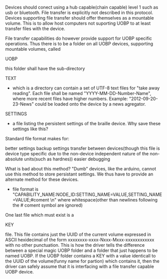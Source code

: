 Devices should conect using a hub capable(chain capable) level 1 such as usb or bluetooth.  File transfer is explicitly not described in this protocol.  Devices supporting file transfer should offer themselves as a mountable volume. This is to allow host computers not suporting UOBP to at least transfer files with the device.

File transfer capabilities do however provide support for UOBP specific operations. Thus there is to be a folder on all UOBP devices, supporting mountable volumes, called

UOBP

this folder shall have the sub-directory

TEXT

 - which is a directory can contain a set of UTF-8 text files for "take away reading".  Each file shall be named "YYYY-MM-DD-Number-Name", where more recent files have higher numbers. Example: "2012-09-20-23-News" could be loaded onto the device by a news agregator.

SETTINGS

 - a file listing the persistent settings of the braille device.  Why save these settings like this?
 
 Standard file format makes for:
 
  better settings backup
  settings transfer between devices(though this file is device type specific due to the non-device independent nature of the non-absolute units(such as hardnes))
  easier debugging
 
 What is bad about this method? "Dumb" devices, like the arduino, cannot use this method to store persistant settings.  We thus have to provide an alternate method for these devices.

 - file format is "CAPABILITY_NAME:NODE_ID:SETTING_NAME=VALUE,SETTING_NAME=VALUE;#coment \n" where whitespace(other than newlines following the # coment symbol are ignored)

One last file which must exist is a

KEY

file.  This file contains just the UUID of the current volume expressed in ASCII hexidecimal of the form xxxxxxxx-xxxx-Nxxx-Mxxx-xxxxxxxxxxxx with no other punctuation.  This is how the driver tells the difference between a special magic UOBP folder and a folder that just happens to be named UOBP.  If the UOBP folder contains a KEY with a value identicall to the UUID of the volume(funny name for partion) which contains it, then the driver can safely assume that it is interfacing with a file transfer capable UOBP device.
